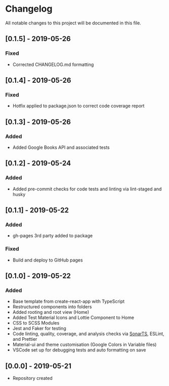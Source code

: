 # Changelog

All notable changes to this project will be documented in this file.

## [0.1.5] - 2019-05-26

### Fixed

-   Corrected CHANGELOG.md formatting

## [0.1.4] - 2019-05-26

### Fixed

-   Hotfix applied to package.json to correct code coverage report

## [0.1.3] - 2019-05-26

### Added

-   Added Google Books API and associated tests

## [0.1.2] - 2019-05-24

### Added

-   Added pre-commit checks for code tests and linting via lint-staged and husky

## [0.1.1] - 2019-05-22

### Added

-   gh-pages 3rd party added to package

### Fixed

-   Build and deploy to GitHub pages

## [0.1.0] - 2019-05-22

### Added

-   Base template from create-react-app with TypeScript
-   Restructured components into folders
-   Added rooting and root view (Home)
-   Added Test Material Icons and Lottie Component to Home
-   CSS to SCSS Modules
-   Jest and Faker for testing
-   Code linting, quality, coverage, and analysis checks via [SonarTS](https://github.com/SonarSource/SonarTS), ESLint, and Prettier
-   Material-ui and theme customisation (Google Colors in Variable files)
-   VSCode set up for debugging tests and auto formatting on save

## [0.0.0] - 2019-05-21

-   Repository created
